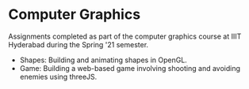# Computer Graphics

Assignments completed as part of the computer graphics course at IIIT Hyderabad during the Spring '21 semester.

- Shapes: Building and animating shapes in OpenGL.
- Game: Building a web-based game involving shooting and avoiding enemies using threeJS.
